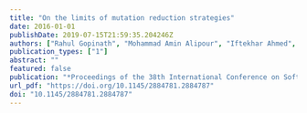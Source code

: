 ```yaml
---
title: "On the limits of mutation reduction strategies"
date: 2016-01-01
publishDate: 2019-07-15T21:59:35.204246Z
authors: ["Rahul Gopinath", "Mohammad Amin Alipour", "Iftekhar Ahmed", "Carlos Jensen", "Alex Groce"]
publication_types: ["1"]
abstract: ""
featured: false
publication: "*Proceedings of the 38th International Conference on Software Engineering, ICSE 2016, Austin, TX, USA, May 14-22, 2016*"
url_pdf: "https://doi.org/10.1145/2884781.2884787"
doi: "10.1145/2884781.2884787"
---
```


